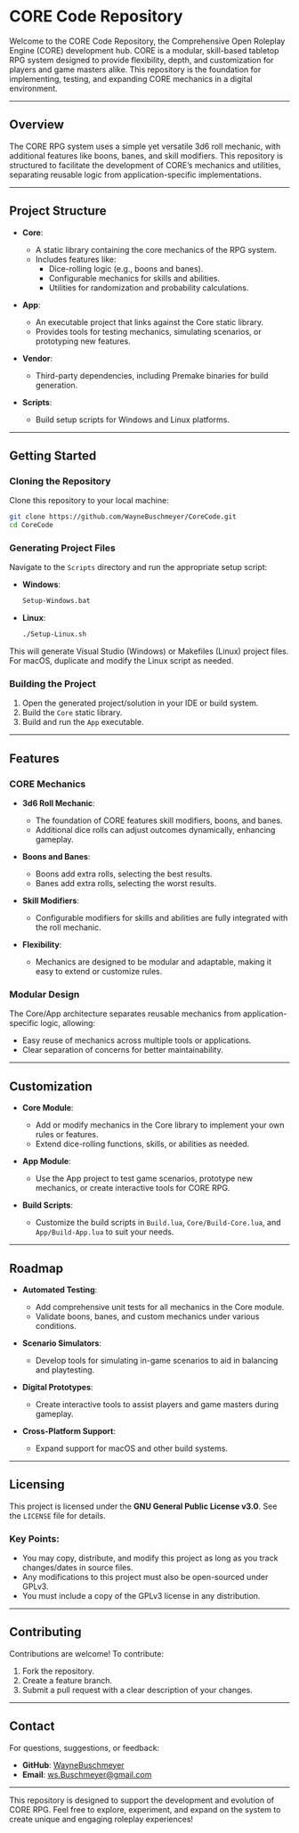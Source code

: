 # CORE Code Repository

Welcome to the CORE Code Repository, the Comprehensive Open Roleplay Engine (CORE) development hub. CORE is a modular, skill-based tabletop RPG system designed to provide flexibility, depth, and customization for players and game masters alike. This repository is the foundation for implementing, testing, and expanding CORE mechanics in a digital environment.

---

## Overview

The CORE RPG system uses a simple yet versatile 3d6 roll mechanic, with additional features like boons, banes, and skill modifiers. This repository is structured to facilitate the development of CORE’s mechanics and utilities, separating reusable logic from application-specific implementations.

---

## Project Structure

- **Core**:
  - A static library containing the core mechanics of the RPG system.
  - Includes features like:
    - Dice-rolling logic (e.g., boons and banes).
    - Configurable mechanics for skills and abilities.
    - Utilities for randomization and probability calculations.

- **App**:
  - An executable project that links against the Core static library.
  - Provides tools for testing mechanics, simulating scenarios, or prototyping new features.

- **Vendor**:
  - Third-party dependencies, including Premake binaries for build generation.

- **Scripts**:
  - Build setup scripts for Windows and Linux platforms.

---

## Getting Started

### Cloning the Repository

Clone this repository to your local machine:
```bash
git clone https://github.com/WayneBuschmeyer/CoreCode.git
cd CoreCode
```

### Generating Project Files

Navigate to the `Scripts` directory and run the appropriate setup script:

- **Windows**:
  ```cmd
  Setup-Windows.bat
  ```
- **Linux**:
  ```bash
  ./Setup-Linux.sh
  ```

This will generate Visual Studio (Windows) or Makefiles (Linux) project files. For macOS, duplicate and modify the Linux script as needed.

### Building the Project

1. Open the generated project/solution in your IDE or build system.
2. Build the `Core` static library.
3. Build and run the `App` executable.

---

## Features

### CORE Mechanics

- **3d6 Roll Mechanic**:
  - The foundation of CORE features skill modifiers, boons, and banes.
  - Additional dice rolls can adjust outcomes dynamically, enhancing gameplay.

- **Boons and Banes**:
  - Boons add extra rolls, selecting the best results.
  - Banes add extra rolls, selecting the worst results.

- **Skill Modifiers**:
  - Configurable modifiers for skills and abilities are fully integrated with the roll mechanic.

- **Flexibility**:
  - Mechanics are designed to be modular and adaptable, making it easy to extend or customize rules.

### Modular Design

The Core/App architecture separates reusable mechanics from application-specific logic, allowing:
- Easy reuse of mechanics across multiple tools or applications.
- Clear separation of concerns for better maintainability.

---

## Customization

- **Core Module**:
  - Add or modify mechanics in the Core library to implement your own rules or features.
  - Extend dice-rolling functions, skills, or abilities as needed.

- **App Module**:
  - Use the App project to test game scenarios, prototype new mechanics, or create interactive tools for CORE RPG.

- **Build Scripts**:
  - Customize the build scripts in `Build.lua`, `Core/Build-Core.lua`, and `App/Build-App.lua` to suit your needs.

---

## Roadmap

- **Automated Testing**:
  - Add comprehensive unit tests for all mechanics in the Core module.
  - Validate boons, banes, and custom mechanics under various conditions.

- **Scenario Simulators**:
  - Develop tools for simulating in-game scenarios to aid in balancing and playtesting.

- **Digital Prototypes**:
  - Create interactive tools to assist players and game masters during gameplay.

- **Cross-Platform Support**:
  - Expand support for macOS and other build systems.

---

## Licensing

This project is licensed under the **GNU General Public License v3.0**. See the `LICENSE` file for details.

### Key Points:
- You may copy, distribute, and modify this project as long as you track changes/dates in source files.
- Any modifications to this project must also be open-sourced under GPLv3.
- You must include a copy of the GPLv3 license in any distribution.

---

## Contributing

Contributions are welcome! To contribute:
1. Fork the repository.
2. Create a feature branch.
3. Submit a pull request with a clear description of your changes.

---

## Contact

For questions, suggestions, or feedback:
- **GitHub**: [WayneBuschmeyer](https://github.com/WayneBuschmeyer)
- **Email**: ws.Buschmeyer@gmail.com

---

This repository is designed to support the development and evolution of CORE RPG. Feel free to explore, experiment, and expand on the system to create unique and engaging roleplay experiences!
